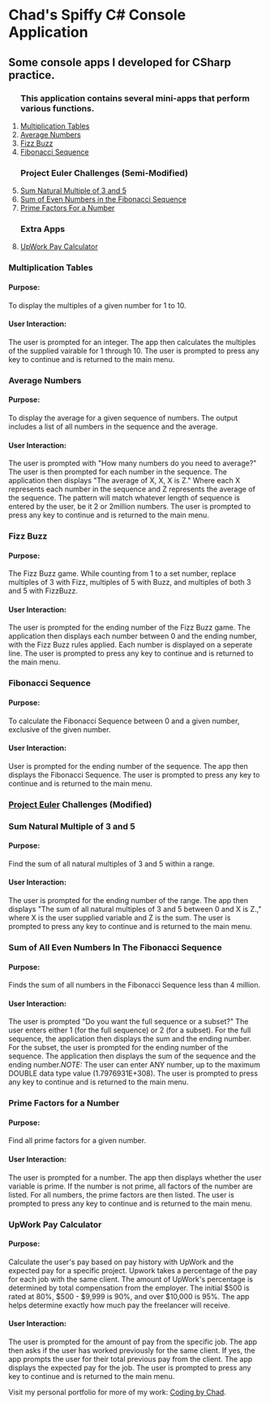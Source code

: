 # <h1>Chad's Spiffy C# Console Application</h1>
<h2>Some console apps I developed for CSharp practice.</h2>

<ol><h3>This application contains several mini-apps that perform various functions.</h3>

<li><a href="#1">Multiplication Tables</a></li>
<li><a href="#2">Average Numbers</a></li>
<li><a href="#3">Fizz Buzz</a></li>
<li><a href="#4">Fibonacci Sequence</a></li>
<h3>Project Euler Challenges (Semi-Modified)</h3>
<li><a href="#5">Sum Natural Multiple of 3 and 5</a></li>
<li><a href="#6">Sum of Even Numbers in the Fibonacci Sequence</a></li>
<li><a href="#7">Prime Factors For a Number</a></li>
<h3>Extra Apps</h3>
<li><a href="#8">UpWork Pay Calculator</a></li>
</ol>

<h3 id="1">Multiplication Tables</h3>
<h4>Purpose:</h4>
<p>To display the multiples of a given number for 1 to 10.<p>
<h4>User Interaction:</h4>
<p>The user is prompted for an integer. The app then calculates the multiples of the supplied vairable for 1 through 10. The user is prompted to press any key to continue and is returned to the main menu.</p>

<h3 id="2">Average Numbers</h3>
<h4>Purpose:</h4> 
<p>To display the average for a given sequence of numbers. The output includes a list of all numbers in the sequence and the average.</p>
<h4>User Interaction:</h4><p>The user is prompted with "How many numbers do you need to average?" The user is then prompted for each number in the sequence. The application then displays "The average of X, X, X is Z." Where each X represents each number in the sequence and Z represents the average of the sequence. The pattern will match whatever length of sequence is entered by the user, be it 2 or 2million numbers. The user is prompted to press any key to continue and is returned to the main menu.</p>

<h3 id="3">Fizz Buzz</h3>
<h4>Purpose:</h4><p>The Fizz Buzz game. While counting from 1 to a set number, replace multiples of 3 with Fizz, multiples of 5 with Buzz, and multiples of both 3 and 5 with FizzBuzz.</p>
<h4>User Interaction:</h4><p>The user is prompted for the ending number of the Fizz Buzz game. The application then displays each number between 0 and the ending number, with the Fizz Buzz rules applied. Each number is displayed on a seperate line. The user is prompted to press any key to continue and is returned to the main menu.</p>

<h3 id="4">Fibonacci Sequence</h3>
<h4>Purpose:</h4><p>To calculate the Fibonacci Sequence between 0 and a given number, exclusive of the given number.</p>
<h4>User Interaction:</h4><p>User is prompted for the ending number of the sequence. The app then displays the Fibonacci Sequence. The user is prompted to press any key to continue and is returned to the main menu.</p>

<h3><a href="https://projecteuler.net">Project Euler</a> Challenges (Modified)</h2>
<h3 id="5">Sum Natural Multiple of 3 and 5</h3>
<h4>Purpose:</h4><p>Find the sum of all natural multiples of 3 and 5 within a range.</p>
<h4>User Interaction:</h4><p> The user is prompted for the ending number of the range. The app then displays "The sum of all natural multiples of 3 and 5 between 0 and X is Z.," where X is the user supplied variable and Z is the sum. The user is prompted to press any key to continue and is returned to the main menu.</p>

<h3 id="6">Sum of All Even Numbers In The Fibonacci Sequence</h3>
<h4>Purpose:</h4><p>Finds the sum of all numbers in the Fibonacci Sequence less than 4 million.</p>
<h4>User Interaction:</h4><p>The user is prompted "Do you want the full sequence or a subset?" The user enters either 1 (for the full sequence) or 2 (for a subset). For the full sequence, the application then displays the sum and the ending number. For the subset, the user is prompted for the ending number of the sequence. The application then displays the sum of the sequence and the ending number.<em>NOTE:</em> The user can enter ANY number, up to the maximum DOUBLE data type value (1.7976931E+308). The user is prompted to press any key to continue and is returned to the main menu.</p>

<h3 id="7">Prime Factors for a Number</h3>
<h4>Purpose:</h4><p>Find all prime factors for a given number.</p>
<h4>User Interaction:</h4><p>The user is prompted for a number. The app then displays whether the user variable is prime. If the number is not prime, all factors of the number are listed. For all numbers, the prime factors are then listed. The user is prompted to press any key to continue and is returned to the main menu.</p>

<h3 id="8">UpWork Pay Calculator</h3>
<h4>Purpose:</h4><p>Calculate the user's pay based on pay history with UpWork and the expected pay for a specific project. Upwork takes a percentage of the pay for each job with the same client. The amount of UpWork's percentage is determined by total compensation from the employer. The initial $500 is rated at 80%, $500 - $9,999 is 90%, and over $10,000 is 95%. The app helps determine exactly how much pay the freelancer will receive.</p>
<h4>User Interaction:</h4><p>The user is prompted for the amount of pay from the specific job. The app then asks if the user has worked previously for the same client. If yes, the app prompts the user for their total previous pay from the client. The app displays the expected pay for the job. The user is prompted to press any key to continue and is returned to the main menu.</p>

Visit my personal portfolio for more of my work: <a href="http://codingbychad.com" target="_blank">Coding by Chad</a>.
